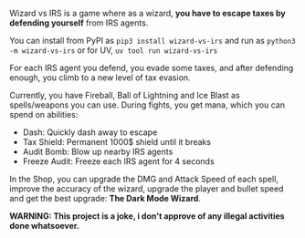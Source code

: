 Wizard vs IRS is a game where as a wizard, **you have to escape taxes by defending yourself** from IRS agents.

You can install from PyPI as `pip3 install wizard-vs-irs` and run as `python3 -m wizard-vs-irs` or for UV, `uv tool run wizard-vs-irs`

For each IRS agent you defend, you evade some taxes, and after defending enough, you climb to a new level of tax evasion.

Currently, you have Fireball, Ball of Lightning and Ice Blast as spells/weapons you can use.
During fights, you get mana, which you can spend on abilities:
- Dash: Quickly dash away to escape
- Tax Shield: Permanent 1000$ shield until it breaks
- Audit Bomb: Blow up nearby IRS agents
- Freeze Audit: Freeze each IRS agent for 4 seconds

In the Shop, you can upgrade the DMG and Attack Speed of each spell, improve the accuracy of the wizard, upgrade the player and bullet speed and get the best upgrade: **The Dark Mode Wizard**.

**WARNING: This project is a joke, i don't approve of any illegal activities done whatsoever.**